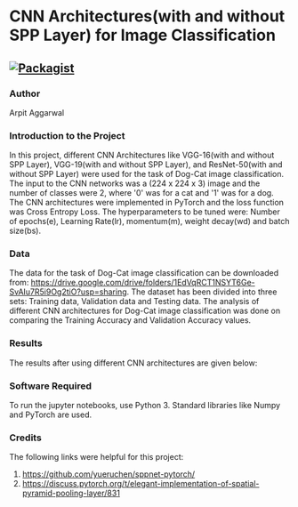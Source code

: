 # CNN Architectures(with and without SPP Layer) for Image Classification

[![Packagist](https://img.shields.io/packagist/l/doctrine/orm.svg)](LICENSE.md)
---


### Author
Arpit Aggarwal


### Introduction to the Project
In this project, different CNN Architectures like VGG-16(with and without SPP Layer), VGG-19(with and without SPP Layer), and ResNet-50(with and without SPP Layer) were used for the task of Dog-Cat image classification. The input to the CNN networks was a (224 x 224 x 3) image and the number of classes were 2, where '0' was for a cat and '1' was for a dog. The CNN architectures were implemented in PyTorch and the loss function was Cross Entropy Loss. The hyperparameters to be tuned were: Number of epochs(e), Learning Rate(lr), momentum(m), weight decay(wd) and batch size(bs). 


### Data
The data for the task of Dog-Cat image classification can be downloaded from: https://drive.google.com/drive/folders/1EdVqRCT1NSYT6Ge-SvAIu7R5i9Og2tiO?usp=sharing. The dataset has been divided into three sets: Training data, Validation data and Testing data. The analysis of different CNN architectures for Dog-Cat image classification was done on comparing the Training Accuracy and Validation Accuracy values.


### Results
The results after using different CNN architectures are given below:



### Software Required
To run the jupyter notebooks, use Python 3. Standard libraries like Numpy and PyTorch are used.


### Credits
The following links were helpful for this project:
1. https://github.com/yueruchen/sppnet-pytorch/
2. https://discuss.pytorch.org/t/elegant-implementation-of-spatial-pyramid-pooling-layer/831
